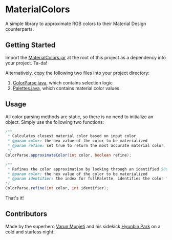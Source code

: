 # MaterialColors
A simple library to approximate RGB colors to their Material Design counterparts.

## Getting Started
Import the [MaterialColors.jar](../master/MaterialColors.jar) at the root of this project as a dependency into your project. Ta-da!

Alternatively, copy the following two files into your project directory: 

1. [ColorParse.java](../master/src/me/hyunbin/colors/ColorParse.java), which contains selection logic
2. [Palettes.java](../master/src/me/hyunbin/colors/Palettes.java), which contains material color values

## Usage
All color parsing methods are static, so there is no need to initialize an object. Simply use the following two functions:

```java
/**
 * Calculates closest material color based on input color
 * @param color: the hex value of the color to be materialized
 * @param refine: set true to return the most accurate material color, set false to return a default 500 value
 */
ColorParse.approximateColor(int color, boolean refine);
```

```java
/**
 * Refines the color approximation by looking through an identified 500 value's family
 * @param color: the hex value of the color to be materialized
 * @param identifier: the index for fullPalette, identifies the color family based on 500 value
*/
ColorParse.refine(int color, int identifier);
```
That's it!

## Contributors
Made by the superhero [Varun Munjeti](https://github.com/vrunjeti) and his sidekick [Hyunbin Park](https://github.com/hyunbin) on a cold and starless night. 
